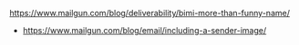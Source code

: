 https://www.mailgun.com/blog/deliverability/bimi-more-than-funny-name/
- https://www.mailgun.com/blog/email/including-a-sender-image/

